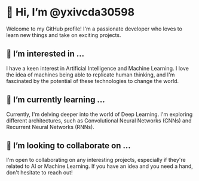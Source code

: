 # 👋 Hi, I’m @yxivcda30598

Welcome to my GitHub profile! I'm a passionate developer who loves to learn new things and take on exciting projects.

## 👀 I’m interested in ...

I have a keen interest in Artificial Intelligence and Machine Learning. I love the idea of machines being able to replicate human thinking, and I'm fascinated by the potential of these technologies to change the world.

## 🌱 I’m currently learning ...

Currently, I'm delving deeper into the world of Deep Learning. I'm exploring different architectures, such as Convolutional Neural Networks (CNNs) and Recurrent Neural Networks (RNNs).

## 💞️ I’m looking to collaborate on ...

I'm open to collaborating on any interesting projects, especially if they're related to AI or Machine Learning. If you have an idea and you need a hand, don't hesitate to reach out!

